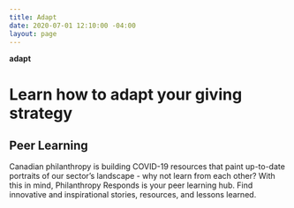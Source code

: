 ```yaml
---
title: Adapt
date: 2020-07-01 12:10:00 -04:00
layout: page
---
```


<b>adapt</b>
# Learn how to adapt your giving strategy

## Peer Learning

Canadian philanthropy is building COVID-19 resources that paint up-to-date portraits of our sector’s landscape - why not learn from each other? With this in mind, Philanthropy Responds is your peer learning hub. Find innovative and inspirational stories, resources, and lessons learned.